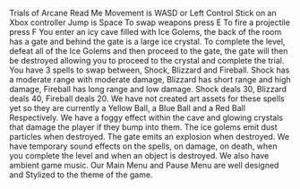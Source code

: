 Trials of Arcane Read Me
Movement is WASD or Left Control Stick on an Xbox controller
Jump is Space
To swap weapons press E
To fire a projectile press F
You enter an icy cave filled with Ice Golems, the back of the room has a gate and behind the gate is a large ice crystal.
To complete the level, defeat all of the Ice Golems and then proceed to the gate, the gate will then be destroyed allowing you to proceed to the crystal and complete the trial.
You have 3 spells to swap between, Shock, Blizzard and Fireball. Shock has a moderate range with moderate damage, Blizzard has short range and high damage, Fireball has long range and low damage.
Shock deals 30, Blizzard deals 40, Fireball deals 20.
We have not created art assets for these spells yet so they are currently a Yellow Ball, a Blue Ball and a Red Ball Respectively.
We have a foggy effect within the cave and glowing crystals that damage the player if they bump into them.
The ice golems emit dust particles when destroyed. The gate emits an explosion when destroyed.
We have temporary sound effects on the spells, on damage, on death, when you complete the level and when an object is destroyed.
We also have ambient game music.
Our Main Menu and Pause Menu are well designed and Stylized to the theme of the game.
